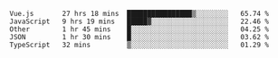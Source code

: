 
<!--
**xy406043/xy406043** is a ✨ _special_ ✨ repository because its `README.md` (this file) appears on your GitHub profile.

Here are some ideas to get you started:

- 🔭 I’m currently working on ...
- 🌱 I’m currently learning ...
- 👯 I’m looking to collaborate on ...
- 🤔 I’m looking for help with ...
- 💬 Ask me about ...
- 📫 How to reach me: ...
- 😄 Pronouns: ...
- ⚡ Fun fact: ...
-->

<!--START_SECTION:waka-->
```text
Vue.js       27 hrs 18 mins  ████████████████▒░░░░░░░░   65.74 % 
JavaScript   9 hrs 19 mins   █████▓░░░░░░░░░░░░░░░░░░░   22.46 % 
Other        1 hr 45 mins    █░░░░░░░░░░░░░░░░░░░░░░░░   04.25 % 
JSON         1 hr 30 mins    █░░░░░░░░░░░░░░░░░░░░░░░░   03.62 % 
TypeScript   32 mins         ▒░░░░░░░░░░░░░░░░░░░░░░░░   01.29 % 
```
<!--END_SECTION:waka-->

